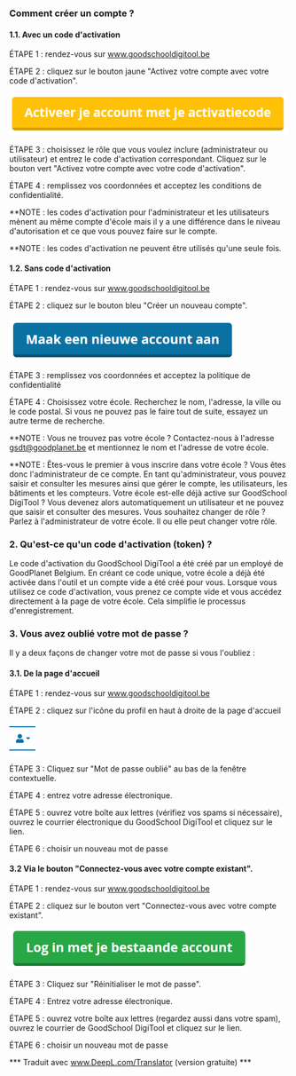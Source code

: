 ### Comment créer un compte ?
#### 1.1. Avec un code d'activation 
 
ÉTAPE 1 : rendez-vous sur www.goodschooldigitool.be

ÉTAPE 2 : cliquez sur le bouton jaune "Activez votre compte avec votre code d'activation". 

![](https://github.com/GoodPlanetBelgium/text_GSDT/raw/main/images/activeer%20je%20account%20met%20je%20activatiecode.PNG)

ÉTAPE 3 : choisissez le rôle que vous voulez inclure (administrateur ou utilisateur) et entrez le code d'activation correspondant. Cliquez sur le bouton vert "Activez votre compte avec votre code d'activation".

ÉTAPE 4 : remplissez vos coordonnées et acceptez les conditions de confidentialité.

**NOTE : les codes d'activation pour l'administrateur et les utilisateurs mènent au même compte d'école mais il y a une différence dans le niveau d'autorisation et ce que vous pouvez faire sur le compte.

**NOTE : les codes d'activation ne peuvent être utilisés qu'une seule fois.

#### 1.2. Sans code d'activation
 
ÉTAPE 1 : rendez-vous sur www.goodschooldigitool.be

ÉTAPE 2 : cliquez sur le bouton bleu "Créer un nouveau compte". 

![](https://github.com/GoodPlanetBelgium/text_GSDT/raw/main/images/maak%20een%20nieuw%20account%20aan.PNG)

ÉTAPE 3 : remplissez vos coordonnées et acceptez la politique de confidentialité

ÉTAPE 4 : Choisissez votre école. Recherchez le nom, l'adresse, la ville ou le code postal. Si vous ne pouvez pas le faire tout de suite, essayez un autre terme de recherche.

**NOTE : Vous ne trouvez pas votre école ? Contactez-nous à l'adresse gsdt@goodplanet.be et mentionnez le nom et l'adresse de votre école.

**NOTE : Êtes-vous le premier à vous inscrire dans votre école ? Vous êtes donc l'administrateur de ce compte. En tant qu'administrateur, vous pouvez saisir et consulter les mesures ainsi que gérer le compte, les utilisateurs, les bâtiments et les compteurs. Votre école est-elle déjà active sur GoodSchool DigiTool ? Vous devenez alors automatiquement un utilisateur et ne pouvez que saisir et consulter des mesures. Vous souhaitez changer de rôle ? Parlez à l'administrateur de votre école. Il ou elle peut changer votre rôle.

### 2. Qu'est-ce qu'un code d'activation (token) ?

Le code d'activation du GoodSchool DigiTool a été créé par un employé de GoodPlanet Belgium. En créant ce code unique, votre école a déjà été activée dans l'outil et un compte vide a été créé pour vous. Lorsque vous utilisez ce code d'activation, vous prenez ce compte vide et vous accédez directement à la page de votre école. Cela simplifie le processus d'enregistrement.

### 3. Vous avez oublié votre mot de passe ? 

Il y a deux façons de changer votre mot de passe si vous l'oubliez :

#### 3.1. De la page d'accueil
 
ÉTAPE 1 : rendez-vous sur www.goodschooldigitool.be

ÉTAPE 2 : cliquez sur l'icône du profil en haut à droite de la page d'accueil  

![](https://github.com/GoodPlanetBelgium/text_GSDT/raw/main/images/profielicoon.PNG)

ÉTAPE 3 : Cliquez sur "Mot de passe oublié" au bas de la fenêtre contextuelle.

ÉTAPE 4 : entrez votre adresse électronique. 

ÉTAPE 5 : ouvrez votre boîte aux lettres (vérifiez vos spams si nécessaire), ouvrez le courrier électronique du GoodSchool DigiTool et cliquez sur le lien.

ÉTAPE 6 : choisir un nouveau mot de passe

#### 3.2 Via le bouton "Connectez-vous avec votre compte existant".
 
ÉTAPE 1 : rendez-vous sur www.goodschooldigitool.be

ÉTAPE 2 : cliquez sur le bouton vert "Connectez-vous avec votre compte existant".

![](https://github.com/GoodPlanetBelgium/text_GSDT/raw/main/images/login%20met%20je%20bestaande%20account.PNG)

ÉTAPE 3 : Cliquez sur "Réinitialiser le mot de passe".

ÉTAPE 4 : Entrez votre adresse électronique. 

ÉTAPE 5 : ouvrez votre boîte aux lettres (regardez aussi dans votre spam), ouvrez le courrier de GoodSchool DigiTool et cliquez sur le lien.

ÉTAPE 6 : choisir un nouveau mot de passe


*** Traduit avec www.DeepL.com/Translator (version gratuite) ***

